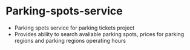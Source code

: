 # Parking-spots-service
- Parking spots service for parking tickets project
- Provides ability to search avaliable parking spots, prices for parking regions and parking regions operating hours
